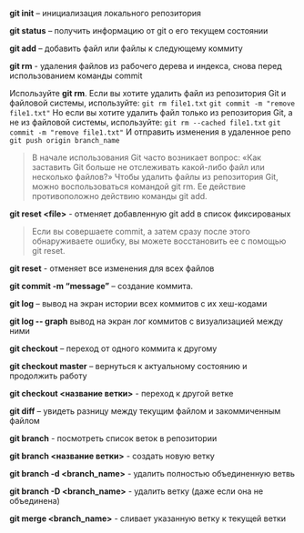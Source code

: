 **git init** – инициализация локального репозитория

**git status** – получить информацию от git о его текущем состоянии

**git add** – добавить файл или файлы к следующему коммиту

**git rm** - удаления файлов из рабочего дерева и индекса, снова перед использованием команды commit

Используйте **git rm**.
Если вы хотите удалить файл из репозитория Git и файловой системы, используйте:
`git rm file1.txt`
`git commit -m "remove file1.txt"`
Но если вы хотите удалить файл только из репозитория Git, а не из файловой системы, используйте:
`git rm --cached file1.txt`
`git commit -m "remove file1.txt"`
И отправить изменения в удаленное репо
`git push origin branch_name`

>В начале использования Git часто возникает вопрос: «Как заставить Git больше не отслеживать какой-либо файл или несколько файлов?» Чтобы удалить файлы из репозитория Git, можно воспользоваться командой git rm. Ее действие противоположно действию команды git add.

**git reset \<file>** - отменяет добавленную git add в список фиксированых

>Если вы совершаете commit, а затем сразу после этого обнаруживаете ошибку, вы можете восстановить ее с помощью git reset.

**git reset** - отменяет все изменения для всех файлов

**git commit -m “message”** – создание коммита.

**git log** – вывод на экран истории всех коммитов с их хеш-кодами

**git log -- graph** вывод на экран лог коммитов с визуализацией между ними

**git checkout** – переход от одного коммита к другому

**git checkout master** – вернуться к актуальному состоянию и продолжить работу

**git checkout <название ветки>** - переход к другой ветке

**git diff** – увидеть разницу между текущим файлом и закоммиченным файлом

**git branch** - посмотреть список веток в репозитории

**git branch <название ветки>** - создать новую ветку

**git branch -d <branch_name>** - удалить полностью объединенную ветвь

**git branch -D <branch_name>** - удалить ветку (даже если она не объединена)

**git merge <branch_name>** - сливает указанную ветку к текущей ветки